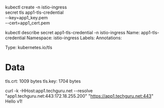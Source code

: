 kubectl create -n istio-ingress \
secret tls app1-tls-credential \
--key=app1_key.pem \
--cert=app1_cert.pem 

kubectl describe secret app1-tls-credential -n istio-ingress
Name:         app1-tls-credential
Namespace:    istio-ingress
Labels:       <none>
Annotations:  <none>

Type:  kubernetes.io/tls

Data
====
tls.crt:  1009 bytes
tls.key:  1704 bytes


curl  -k -HHost:app1.techguru.net --resolve "app1.techguru.net:443:172.18.255.200"   "https://app1.techguru.net:443"
Hello v1!